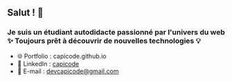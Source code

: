 ## **Salut !** 🙂

### Je suis un étudiant autodidacte passionné par l'univers du web ✨ Toujours prêt à découvrir de nouvelles technologies 💡

* 🌐 Portfolio  : capicode.github.io
* 🤵 LinkedIn   : [capicode](https://www.linkedin.com/in/giovanni-charles-edouard-a15337179/) 
* 📧 E-mail     : devcapicode@gmail.com